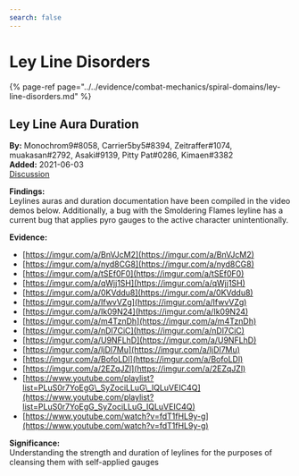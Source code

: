 ```yaml
---
search: false
---
```


# Ley Line Disorders

{% page-ref page="../../evidence/combat-mechanics/spiral-domains/ley-line-disorders.md" %}

## Ley Line Aura Duration

**By:** Monochrom9\#8058, Carrier5by5\#8394, Zeitraffer\#1074, muakasan\#2792, Asaki\#9139, Pitty Pat\#0286, Kimaen\#3382  
**Added:** 2021-06-03  
[Discussion](https://tickets.deeznuts.moe/ticket-archive/attachments_804180847497314334_850175158378561556_transcript-leyline-auraduration.html)

**Findings:**  
Leylines auras and duration documentation have been compiled in the video demos below. Additionally, a bug with the Smoldering Flames leyline has a current bug that applies pyro gauges to the active character unintentionally.

**Evidence:**

* [https://imgur.com/a/BnVJcM2](https://imgur.com/a/BnVJcM2)  
* [https://imgur.com/a/nyd8CG8](https://imgur.com/a/nyd8CG8) 
* [https://imgur.com/a/tSEf0F0](https://imgur.com/a/tSEf0F0)  
* [https://imgur.com/a/qWjj1SH](https://imgur.com/a/qWjj1SH) 
* [https://imgur.com/a/0KVddu8](https://imgur.com/a/0KVddu8) 
* [https://imgur.com/a/IfwvVZg](https://imgur.com/a/IfwvVZg) 
* [https://imgur.com/a/Ik09N24](https://imgur.com/a/Ik09N24) 
* [https://imgur.com/a/m4TznDh](https://imgur.com/a/m4TznDh)
* [https://imgur.com/a/nDl7CiC](https://imgur.com/a/nDl7CiC) 
* [https://imgur.com/a/U9NFLhD](https://imgur.com/a/U9NFLhD)   
* [https://imgur.com/a/IjDl7Mu](https://imgur.com/a/IjDl7Mu)  
* [https://imgur.com/a/BofoLDl](https://imgur.com/a/BofoLDl)  
* [https://imgur.com/a/2EZqJZl](https://imgur.com/a/2EZqJZl)  
* [https://www.youtube.com/playlist?list=PLuS0r7YoEgG\_SyZociLLuG\_IQLuVEIC4Q](https://www.youtube.com/playlist?list=PLuS0r7YoEgG_SyZociLLuG_IQLuVEIC4Q)  
* [https://www.youtube.com/watch?v=fdT1fHL9y-g](https://www.youtube.com/watch?v=fdT1fHL9y-g)

**Significance:**  
Understanding the strength and duration of leylines for the purposes of cleansing them with self-applied gauges
